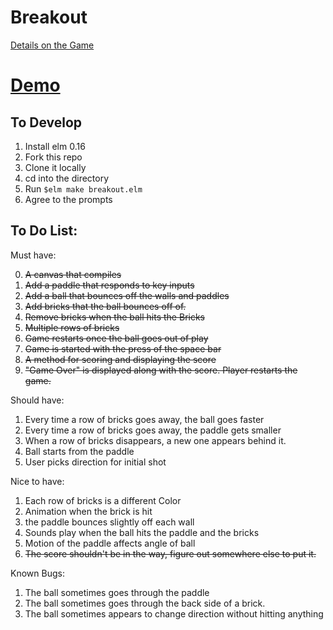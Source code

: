 # Breakout

[Details on the Game](https://en.wikipedia.org/wiki/Breakout_(video_game))

# [Demo](http://jeffreyleebaird.com/breakout)

## To Develop

1. Install elm 0.16
2. Fork this repo
3. Clone it locally
4. cd into the directory
5. Run `$elm make breakout.elm`
6. Agree to the prompts

## To Do List:

Must have:

0. ~~A canvas that compiles~~
1. ~~Add a paddle that responds to key inputs~~
2. ~~Add a ball that bounces off the walls and paddles~~
3. ~~Add bricks that the ball bounces off of.~~
4. ~~Remove bricks when the ball hits the Bricks~~
5. ~~Multiple rows of bricks~~
6. ~~Game restarts once the ball goes out of play~~
7. ~~Game is started with the press of the space bar~~
8. ~~A method for scoring and displaying the score~~
9. ~~"Game Over" is displayed along with the score. Player restarts the game.~~

Should have:

1. Every time a row of bricks goes away, the ball goes faster
2. Every time a row of bricks goes away, the paddle gets smaller
3. When a row of bricks disappears, a new one appears behind it.
4. Ball starts from the paddle
5. User picks direction for initial shot

Nice to have:

1. Each row of bricks is a different Color
2. Animation when the brick is hit
3. the paddle bounces slightly off each wall
4. Sounds play when the ball hits the paddle and the bricks
5. Motion of the paddle affects angle of ball
6. ~~The score shouldn't be in the way, figure out somewhere else to put it.~~

Known Bugs:

1. The ball sometimes goes through the paddle
2. The ball sometimes goes through the back side of a brick.
3. The ball sometimes appears to change direction without hitting anything
